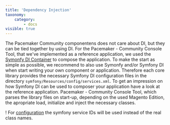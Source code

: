 ```yaml
---
title: 'Dependency Injection'
taxonomy:
    category:
        - docs
visible: true
---
```


The Pacemaker Community componentens does not care about DI, but they can be tied together by using DI. For the Pacemaker - Community Console Tool, that we've implemented as a reference application, we used the [Symonfy DI Container](http://symfony.com/doc/current/components/dependency_injection.html) to compose the application. To make the start as simple as possible, we recommend to also use Symonfy and/or Symfony DI when start writing your own component or application. Therefore each core library provides the necessary Symfony DI configuration files in the directory `symfony/Resources/config/services.xml`. To get an impression on how Symfony DI can be used to composer your application have a look at the reference application. Pacemaker - Community Console Tool, which parses the library files on start-up, depending on the used Magento Edition, the apropriate load, initialize and inject the necessary classes.

! For [configuration](/configuration) the symfony service IDs will be used instead of the real class names.
